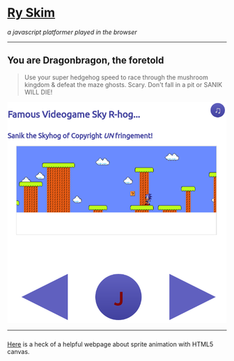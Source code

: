 # [Ry Skim](https://yeti-detective.github.io/ry_skim/)
*a javascript platformer played in the browser*
***
## You are Dragonbragon, the foretold
> Use your super hedgehog speed to race through the mushroom kingdom & defeat the maze ghosts. Scary.
> Don't fall in a pit or SANIK WILL DIE!

![MuShRoOm KiNgDoM](./screenshots/screen_shot.png)
***
###
[Here](http://www.williammalone.com/articles/create-html5-canvas-javascript-sprite-animation/) is a heck of a helpful webpage about sprite animation with HTML5 canvas.
